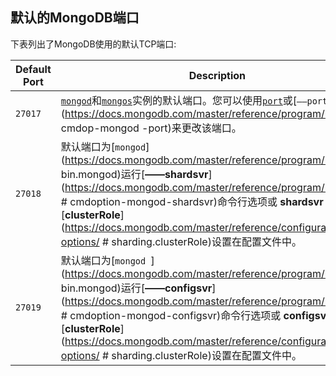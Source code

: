 ## 默认的MongoDB端口

下表列出了MongoDB使用的默认TCP端口:

| Default Port | Description                                                  |
| ------------ | ------------------------------------------------------------ |
| `27017`      | [` mongod `](https://docs.mongodb.com/master/reference/program/mongod/#bin.mongod)和[` mongos `](https://docs.mongodb.com/master/reference/program/mongos/#bin.mongos)实例的默认端口。您可以使用[` port `](https://docs.mongodb.com/master/reference/configuring-options/#net.port)或[`——port `](https://docs.mongodb.com/master/reference/program/mongod/# cmdop-mongod -port)来更改该端口。 |
| `27018`      | 默认端口为[` mongod `](https://docs.mongodb.com/master/reference/program/mongod/ bin.mongod)运行[**——shardsvr**](https://docs.mongodb.com/master/reference/program/mongod/ # cmdoption-mongod-shardsvr)命令行选项或 **shardsvr** 值[**clusterRole**](https://docs.mongodb.com/master/reference/configuration-options/ # sharding.clusterRole)设置在配置文件中。 |
| `27019`      | 默认端口为[`mongod `](https://docs.mongodb.com/master/reference/program/mongod/ bin.mongod)运行[**——configsvr**](https://docs.mongodb.com/master/reference/program/mongod/ # cmdoption-mongod-configsvr)命令行选项或 **configsvr** 值[**clusterRole**](https://docs.mongodb.com/master/reference/configuration-options/ # sharding.clusterRole)设置在配置文件中。 |

